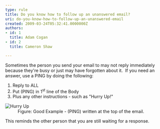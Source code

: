 ```yaml
---
type: rule
title: Do you know how to follow up an unanswered email?
uri: do-you-know-how-to-follow-up-an-unanswered-email
created: 2009-03-24T05:32:41.0000000Z
authors:
- id: 1
  title: Adam Cogan
- id: 2
  title: Cameron Shaw

---
```


 Sometimes the person you send your email to may not reply immediately because they're busy or just may have forgotten about it.  If you need an answer, use a PING by doing the following:<br> 
1. Reply to ALL
2. Put (PING) in 1<sup>st</sup> line of the Body
3. Plus any other instructions - such as "Hurry Up!"

<dl class="goodImage"><dt><img src="/Communication/RulesToBetterEmail/PublishingImages/ping-email.png" alt="Hurry Up" class="ms-rteCustom-ImageArea"></dt><dd>Figure&#58;&#160;Good Example - (PING) written at the top of the email.</dd></dl>​ 
This reminds the other person that you are still waiting for a response.

